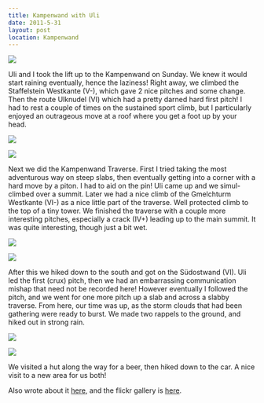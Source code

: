 ```yaml
---
title: Kampenwand with Uli
date: 2011-5-31
layout: post
location: Kampenwand
---
```


[![](http://farm4.static.flickr.com/3028/5750813620_486c9950d7.jpg)](http://www.flickr.com/photos/ripsawridge/5750813620/)
  
  
Uli and I took the lift up to the Kampenwand on Sunday. We knew it would
start raining eventually, hence the laziness! Right away, we climbed the
Staffelstein Westkante (V-), which gave 2 nice pitches and some change.
Then the route Ulknudel (VI) which had a pretty darned hard first pitch!
I had to rest a couple of times on the sustained sport climb, but I particularly
enjoyed an outrageous move at a roof where you get a foot up by your head.
  
  
[![](http://farm3.static.flickr.com/2106/5750814468_f6a40c0498.jpg)](http://www.flickr.com/photos/ripsawridge/5750814468/)
  
[![](http://farm4.static.flickr.com/3626/5750272631_733f40d8da.jpg)](http://www.flickr.com/photos/ripsawridge/5750272631/)
  
  
Next we did the Kampenwand Traverse. First I tried taking the most adventurous
way on steep slabs, then eventually getting into a corner with a hard move
by a piton. I had to aid on the pin! Uli came up and we simul-climbed over
a summit. Later we had a nice climb of the Gmelchturm Westkante (VI-) as
a nice little part of the traverse. Well protected climb to the top of
a tiny tower. We finished the traverse with a couple more interesting pitches,
especially a crack (IV+) leading up to the main summit. It was quite interesting,
though just a bit wet.
  
  
[![](http://farm6.static.flickr.com/5144/5750274425_b6607a8445.jpg)](http://www.flickr.com/photos/ripsawridge/5750274425/)
  
[![](http://farm6.static.flickr.com/5107/5750274895_2126d6dfda.jpg)](http://www.flickr.com/photos/ripsawridge/5750274895/)
  
  
After this we hiked down to the south and got on the Südostwand (VI).
Uli led the first (crux) pitch, then we had an embarrassing communication
mishap that need not be recorded here! However eventually I followed the
pitch, and we went for one more pitch up a slab and across a slabby traverse.
From here, our time was up, as the storm clouds that had been gathering
were ready to burst. We made two rappels to the ground, and hiked out in
strong rain.
  
  
[![](http://farm3.static.flickr.com/2447/5750821780_65db11f76c.jpg)](http://www.flickr.com/photos/ripsawridge/5750821780/)
  
[![](http://farm3.static.flickr.com/2705/5750823654_8c7772d1a9.jpg)](http://www.flickr.com/photos/ripsawridge/5750823654/)
  
  
We visited a hut along the way for a beer, then hiked down to the car.
A nice visit to a new area for us both!
  
  
Also wrote about it [here](http://www.bergundsteigen.de/forum/viewtopic.php?id=4128),
and the flickr gallery is [here](http://www.flickr.com/photos/ripsawridge/sets/72157626786520884/with/5750813620/).
